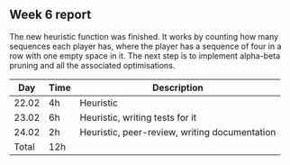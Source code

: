## Week 6 report

The new heuristic function was finished. It works by counting how many sequences each player has, where the player has a sequence of four in a row with one empty space in it. The next step is to implement alpha-beta pruning and all the associated optimisations.

| Day | Time | Description |
| ----- | ------------- | ------ |
| 22.02  | 4h            | Heuristic |
| 23.02  | 6h            | Heuristic, writing tests for it |
| 24.02  | 2h            | Heuristic, peer-review, writing documentation |
| Total | 12h         |        | 
